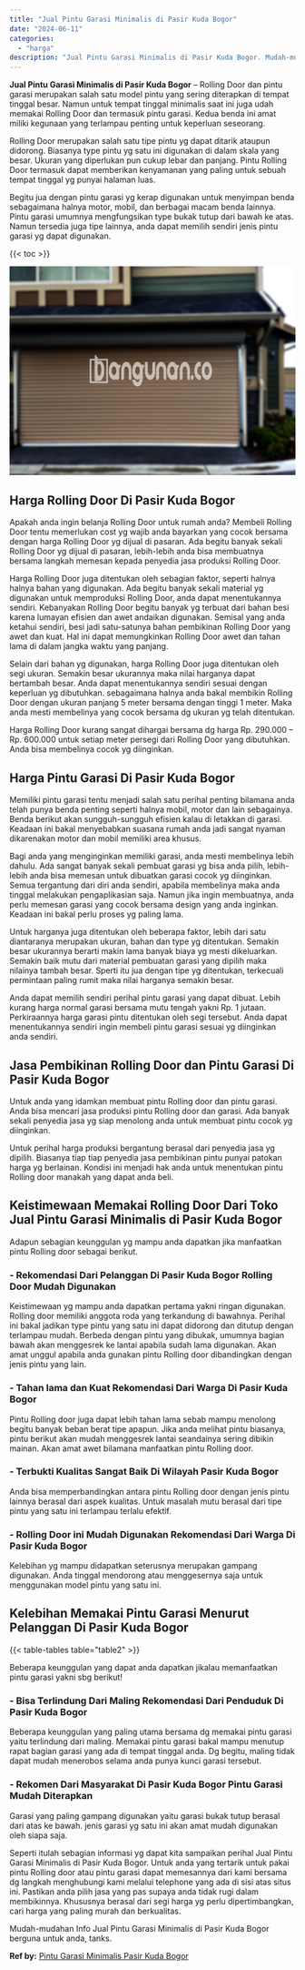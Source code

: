 ```yaml
---
title: "Jual Pintu Garasi Minimalis di Pasir Kuda Bogor"
date: "2024-06-11"
categories: 
  - "harga"
description: "Jual Pintu Garasi Minimalis di Pasir Kuda Bogor. Mudah-mudahan Info Jual Pintu Garasi Minimalis di Pasir Kuda Bogor berguna untuk anda, tanks...."
---
```


**Jual Pintu Garasi Minimalis di Pasir Kuda Bogor** – Rolling Door dan pintu garasi merupakan salah satu model pintu yang sering diterapkan di tempat tinggal besar. Namun untuk tempat tinggal minimalis saat ini juga udah memakai Rolling Door dan termasuk pintu garasi. Kedua benda ini amat miliki kegunaan yang terlampau penting untuk keperluan seseorang.

Rolling Door merupakan salah satu tipe pintu yg dapat ditarik ataupun didorong. Biasanya type pintu yg satu ini digunakan di dalam skala yang besar. Ukuran yang diperlukan pun cukup lebar dan panjang. Pintu Rolling Door termasuk dapat memberikan kenyamanan yang paling untuk sebuah tempat tinggal yg punyai halaman luas.

Begitu jua dengan pintu garasi yg kerap digunakan untuk menyimpan benda sebagaimana halnya motor, mobil, dan berbagai macam benda lainnya. Pintu garasi umumnya mengfungsikan type bukak tutup dari bawah ke atas. Namun tersedia juga tipe lainnya, anda dapat memilih sendiri jenis pintu garasi yg dapat digunakan.

{{< toc >}}

![Jual Pintu Garasi Minimalis di Pasir Kuda Bogor](/images/pintu-garasi-50.png)

## Harga Rolling Door Di Pasir Kuda Bogor

Apakah anda ingin belanja Rolling Door untuk rumah anda? Membeli Rolling Door tentu memerlukan cost yg wajib anda bayarkan yang cocok bersama dengan harga Rolling Door yg dijual di pasaran. Ada begitu banyak sekali Rolling Door yg dijual di pasaran, lebih-lebih anda bisa membuatnya bersama langkah memesan kepada penyedia jasa produksi Rolling Door.

Harga Rolling Door juga ditentukan oleh sebagian faktor, seperti halnya halnya bahan yang digunakan. Ada begitu banyak sekali material yg digunakan untuk memproduksi Rolling Door, anda dapat menentukannya sendiri. Kebanyakan Rolling Door begitu banyak yg terbuat dari bahan besi karena lumayan efisien dan awet andaikan digunakan. Semisal yang anda ketahui sendiri, besi jadi satu-satunya bahan pembikinan Rolling Door yang awet dan kuat. Hal ini dapat memungkinkan Rolling Door awet dan tahan lama di dalam jangka waktu yang panjang.

Selain dari bahan yg digunakan, harga Rolling Door juga ditentukan oleh segi ukuran. Semakin besar ukurannya maka nilai harganya dapat bertambah besar. Anda dapat menentukannya sendiri sesuai dengan keperluan yg dibutuhkan. sebagaimana halnya anda bakal membikin Rolling Door dengan ukuran panjang 5 meter bersama dengan tinggi 1 meter. Maka anda mesti membelinya yang cocok bersama dg ukuran yg telah ditentukan.

Harga Rolling Door kurang sangat dihargai bersama dg harga Rp. 290.000 – Rp. 600.000 untuk setiap meter persegi dari Rolling Door yang dibutuhkan. Anda bisa membelinya cocok yg diinginkan.

## Harga Pintu Garasi Di Pasir Kuda Bogor

Memiliki pintu garasi tentu menjadi salah satu perihal penting bilamana anda telah punya benda penting seperti halnya mobil, motor dan lain sebagainya. Benda berikut akan sungguh-sungguh efisien kalau di letakkan di garasi. Keadaan ini bakal menyebabkan suasana rumah anda jadi sangat nyaman dikarenakan motor dan mobil memiliki area khusus.

Bagi anda yang menginginkan memiliki garasi, anda mesti membelinya lebih dahulu. Ada sangat banyak sekali pembuat garasi yg bisa anda pilih, lebih-lebih anda bisa memesan untuk dibuatkan garasi cocok yg diinginkan. Semua tergantung dari diri anda sendiri, apabila membelinya maka anda tinggal melakukan pengaplikasian saja. Namun jika ingin membuatnya, anda perlu memesan garasi yang cocok bersama design yang anda inginkan. Keadaan ini bakal perlu proses yg paling lama.

Untuk harganya juga ditentukan oleh beberapa faktor, lebih dari satu diantaranya merupakan ukuran, bahan dan type yg ditentukan. Semakin besar ukurannya berarti makin lama banyak biaya yg mesti dikeluarkan. Semakin baik mutu dari material pembuatan garasi yang dipilih maka nilainya tambah besar. Sperti itu jua dengan tipe yg ditentukan, terkecuali permintaan paling rumit maka nilai harganya semakin besar.

Anda dapat memilih sendiri perihal pintu garasi yang dapat dibuat. Lebih kurang harga normal garasi bersama mutu tengah yakni Rp. 1 jutaan. Perkiraannya harga garasi pintu ditentukan oleh segi tersebut. Anda dapat menentukannya sendiri ingin membeli pintu garasi sesuai yg diinginkan anda sendiri.

## Jasa Pembikinan Rolling Door dan Pintu Garasi Di Pasir Kuda Bogor

Untuk anda yang idamkan membuat pintu Rolling door dan pintu garasi. Anda bisa mencari jasa produksi pintu Rolling door dan garasi. Ada banyak sekali penyedia jasa yg siap menolong anda untuk membuat pintu cocok yg diinginkan.

Untuk perihal harga produksi bergantung berasal dari penyedia jasa yg dipilih. Biasanya tiap tiap penyedia jasa pembikinan pintu punyai patokan harga yg berlainan. Kondisi ini menjadi hak anda untuk menentukan pintu Rolling door manakah yang dapat anda beli.

## Keistimewaan Memakai Rolling Door Dari Toko Jual Pintu Garasi Minimalis di Pasir Kuda Bogor

Adapun sebagian keunggulan yg mampu anda dapatkan jika manfaatkan pintu Rolling door sebagai berikut.

### \- Rekomendasi Dari Pelanggan Di Pasir Kuda Bogor Rolling Door Mudah Digunakan

Keistimewaan yg mampu anda dapatkan pertama yakni ringan digunakan. Rolling door memiliki anggota roda yang terkandung di bawahnya. Perihal ini bakal jadikan type pintu yang satu ini dapat didorong dan ditutup dengan terlampau mudah. Berbeda dengan pintu yang dibukak, umumnya bagian bawah akan menggesrek ke lantai apabila sudah lama digunakan. Akan amat unggul apabila anda gunakan pintu Rolling door dibandingkan dengan jenis pintu yang lain.

### \- Tahan lama dan Kuat Rekomendasi Dari Warga Di Pasir Kuda Bogor

Pintu Rolling door juga dapat lebih tahan lama sebab mampu menolong begitu banyak beban berat tipe apapun. Jika anda melihat pintu biasanya, pintu berikut akan mudah menggesrek lantai seandainya sering dibikin mainan. Akan amat awet bilamana manfaatkan pintu Rolling door.

### \- Terbukti Kualitas Sangat Baik Di Wilayah Pasir Kuda Bogor

Anda bisa memperbandingkan antara pintu Rolling door dengan jenis pintu lainnya berasal dari aspek kualitas. Untuk masalah mutu berasal dari tipe pintu yang satu ini terlampau terlalu efektif.

### \- Rolling Door ini Mudah Digunakan Rekomendasi Dari Warga Di Pasir Kuda Bogor

Kelebihan yg mampu didapatkan seterusnya merupakan gampang digunakan. Anda tinggal mendorong atau menggesernya saja untuk menggunakan model pintu yang satu ini.

## Kelebihan Memakai Pintu Garasi Menurut Pelanggan Di Pasir Kuda Bogor

{{< table-tables table="table2" >}}

Beberapa keunggulan yang dapat anda dapatkan jikalau memanfaatkan pintu garasi yakni sbg berikut!

### \- Bisa Terlindung Dari Maling Rekomendasi Dari Penduduk Di Pasir Kuda Bogor

Beberapa keunggulan yang paling utama bersama dg memakai pintu garasi yaitu terlindung dari maling. Memakai pintu garasi bakal mampu menutup rapat bagian garasi yang ada di tempat tinggal anda. Dg begitu, maling tidak dapat mudah menerobos selama anda punya kunci garasi tersebut.

### \- Rekomen Dari Masyarakat Di Pasir Kuda Bogor Pintu Garasi Mudah Diterapkan

Garasi yang paling gampang digunakan yaitu garasi bukak tutup berasal dari atas ke bawah. jenis garasi yg satu ini akan amat mudah digunakan oleh siapa saja.

Seperti itulah sebagian informasi yg dapat kita sampaikan perihal Jual Pintu Garasi Minimalis di Pasir Kuda Bogor. Untuk anda yang tertarik untuk pakai pintu Rolling door atau pintu garasi dapat memesannya dari kami bersama dg langkah menghubungi kami melalui telephone yang ada di sisi atas situs ini. Pastikan anda pilih jasa yang pas supaya anda tidak rugi dalam membikinnya. Khususnya berasal dari segi harga yg perlu dipertimbangkan, cari harga yang paling murah dan berkualitas.

Mudah-mudahan Info Jual Pintu Garasi Minimalis di Pasir Kuda Bogor berguna untuk anda, tanks.

**Ref by:** [Pintu Garasi Minimalis Pasir Kuda Bogor](https://id.wikipedia.org/wiki/Pintu)
